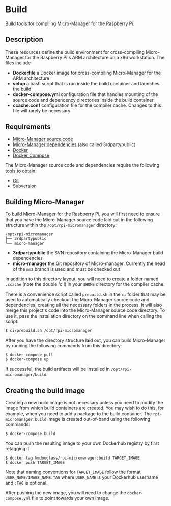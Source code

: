 # Build

Build tools for compiling Micro-Manager for the Raspberry Pi.

## Description

These resources define the build environment for cross-compiling
Micro-Manager for the Raspberry Pi's ARM architecture on a x86
workstation. The files include

- **Dockerfile** a Docker image for cross-compiling Micro-Manager for
  the ARM architecture
- **setup** a bash script that is run inside the build container and
  launches the build
- **docker-compose.yml** configuration file that handles mounting of
  the source code and dependency directories inside the build
  container
- **ccache.conf** configuration file for the compiler cache. Changes
  to this file will rarely be necessary

## Requirements

- [Micro-Manager source code](https://github.com/micro-manager/micro-manager)
- [Micro-Manager dependencies](https://micro-manager.org/wiki/Micro-Manager_Source_Code) (also called 3rdpartypublic)
- [Docker](https://docs.docker.com/install/)
- [Docker Compose](https://docs.docker.com/compose/install/)

The Micro-Manager source code and dependencies require the following
tools to obtain:

- [Git](https://git-scm.com/)
- [Subversion](https://subversion.apache.org/)

## Building Micro-Manager

To build Micro-Manager for the Rasbperry Pi, you will first need to
ensure that you have the Micro-Manager source code laid out in the
following structure within the `/opt/rpi-micromanager` directory:

```
/opt/rpi-micromanager
├── 3rdpartypublic
└── micro-manager
```

- **3rdpartypublic** the SVN repository containing the Micro-Manager
  build dependencies
- **micro-manager** the Git repository of Micro-manager. Currently the
  head of the `mm2` branch is used and must be checked out

In addition to this directory layout, you will need to create a folder
named `.ccache` (note the double 'c'!) in your `$HOME` directory for
the compiler cache.

There is a convenience script called `prebuild.sh` in the `ci` folder
that may be used to automatically checkout the Micro-Manager source
code and dependencies, creating all the necessary folders in the
process. It will also merge this project's code into the Micro-Manager
source code directory. To use it, pass the installation directory on
the command line when calling the script:

```
$ ci/prebuild.sh /opt/rpi-micromanager
```

After you have the directory structure laid out, you can build
Micro-Manager by running the following commands from this directory:

```
$ docker-compose pull
$ docker-compose up
```

If successful, the build artifacts will be installed in
`/opt/rpi-micromanager/build`.

## Creating the build image

Creating a new build image is not necessary unless you need to modify
the image from which build containers are created. You may wish to do
this, for example, when you need to add a package to the build
container. The `rpi-micromanager:build` image is created out-of-band
using the following commands:

```
$ docker-compose build
```

You can push the resulting image to your own Dockerhub registry by
first retagging it.

```
$ docker tag kmdouglass/rpi-micromanager:build TARGET_IMAGE
$ docker push TARGET_IMAGE
```

Note that naming conventions for `TARGET_IMAGE` follow the format
`USER_NAME/IMAGE_NAME:TAG` where `USER_NAME` is your Dockerhub
username and `:TAG` is optional.

After pushing the new image, you will need to change the
`docker-compose.yml` file to point towards your own image.
